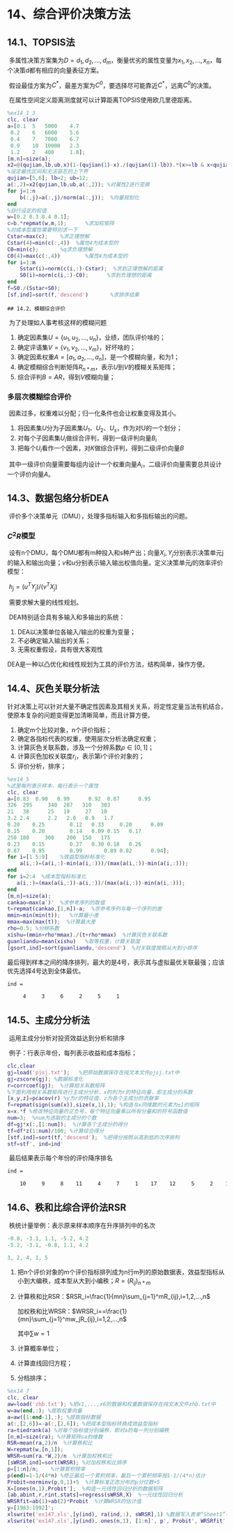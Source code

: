 # 14、综合评价决策方法

## 14.1、TOPSIS法

​	多属性决策方案集为$D={d_1,d_2,...,d_m}$，衡量优劣的属性变量为$x_1,x_2,...,x_n$，每个决策d都有相应的向量表征方案。

​	假设最佳方案为$C^*$，最差方案为$C^0$，要选择尽可能靠近$C^*$，远离$C^0$的决策。

​	在属性空间定义距离测度就可以计算距离TOPSIS使用欧几里德距离。

```matlab
%ex14_1_3
clc, clear
a=[0.1	5	5000	4.7
 0.2	6	6000	5.6
 0.4	7	7000	6.7
 0.9	10	10000	2.3
 1.2	2	400	    1.8];
[m,n]=size(a);
x2=@(qujian,lb,ub,x)(1-(qujian(1)-x)./(qujian(1)-lb)).*(x>=lb & x<qujian(1))+(x>=qujian(1) & x<=qujian(2))+(1-(x-qujian(2))./(ub-qujian(2))).*(x>qujian(2) & x<=ub);
%设定最优区间和无法容忍的上下界
qujian=[5,6]; lb=2; ub=12;
a(:,2)=x2(qujian,lb,ub,a(:,2)); %对属性2进行变换
for j=1:n
    b(:,j)=a(:,j)/norm(a(:,j));  %向量规划化
end
%自行设定的权值
w=[0.2 0.3 0.4 0.1];
c=b.*repmat(w,m,1);      %求加权矩阵
%对成本型属性需要特别求一下
Cstar=max(c);    %求正理想解
Cstar(4)=min(c(:,4))  %属性4为成本型的
C0=min(c);       %q求负理想解
C0(4)=max(c(:,4))        %属性4为成本型的
for i=1:m
    Sstar(i)=norm(c(i,:)-Cstar);  %求到正理想解的距离
    S0(i)=norm(c(i,:)-C0);      %求到负理想的距离
end
f=S0./(Sstar+S0);
[sf,ind]=sort(f,'descend')       %求排序结果
```

	## 14.2、模糊综合评价

​	为了处理如人事考核这样的模糊问题

1. 确定因素集$U=\{u_1,u_2,...,u_n\}$，业绩，团队评价啥的；
2. 确定评语集$V=\{v_1,v_2,...,v_m\}$，好坏啥的；
3. 确定因素权重$A=[a_1,a_2,...,a_n]$，是一个模糊向量，和为1；
4. 确定模糊综合判断矩阵$R_{n*m}$，表示$U$到$V$的模糊关系矩阵；
5. 综合评判$B=AR$，得到$V$模糊向量；

### 多层次模糊综合评价

​	因素过多，权重难以分配；归一化条件也会让权重变得及其小。

1. 将因素集$U$分为子因素集$U_1、U_2、U_s$，作为对U的一个划分；
2. 对每个子因素集$U_i$做综合评判，得到一级评判向量$B_i$
3. 把每个$U_i$看作一个因素，对$K$做综合评判，得到二级评价向量$B$



​	其中一级评价向量需要每组内设计一个权重向量$A_i$，二级评价向量需要总共设计一个评价向量$A$。

## 14.3、数据包络分析DEA

​	评价多个决策单元（DMU），处理多指标输入和多指标输出的问题。

### $C^2R$模型

​	设有n个DMU，每个DMU都有m种投入和s种产出；向量$X_i,Y_j$分别表示决策单元j的输入和输出向量；$v$和$u$分别表示输入输出权值向量。定义决策单元$j$的效率评价模型：

​	$h_j=(u^TY_j)/(v^TX_j)​$

​	需要求解大量的线性规划。

​	DEA特别适合具有多输入和多输出的系统：

1. DEA以决策单位各输入/输出的权重为变量；
2. 不必确定输入输出的关系；
3. 无需权重假设，具有很大客观性



​	DEA是一种以凸优化和线性规划为工具的评价方法，结构简单，操作方便。

## 14.4、灰色关联分析法

​	针对决策上可以针对大量不确定性因素及其相关关系，将定性定量当法有机结合，使原本复杂的问题变得更加清晰简单，而且计算方便。

1. 确定m个比较对象，n个评价指标；
2. 确定各指标代表的权重，使用层次分析法确定权重；
3. 计算灰色关联系数，涉及一个分辨系数$\rho \in[0,1]$；
4. 计算灰色加权关联度$r_i$，表示第i个评价对象的；
5. 评价分析，排序；

```matlab
%ex14_5
%这里每列表示样本，每行表示一个属性
clc, clear
a=[0.83	 0.90	0.99	  0.92	0.87	  0.95
326	 295	 340  287	310	  303
21	 38	     25	  19	 27	  10
3.2	2.4	     2.2   2.0	 0.9   1.7
0.20	0.25	    0.12   0.33 	0.20	  0.09
0.15	0.20	    0.14   0.09	0.15   0.17
250	180	    300	   200	150   175
0.23	0.15	    0.27   0.30	0.18   0.26
0.87	0.95	    0.99	   0.89	0.82	  0.94];
for i=[1 5:9]    %效益型指标标准化
    a(i,:)=(a(i,:)-min(a(i,:)))/(max(a(i,:))-min(a(i,:)));
end
for i=2:4  %成本型指标标准化
   a(i,:)=(max(a(i,:))-a(i,:))/(max(a(i,:))-min(a(i,:))); 
end
[m,n]=size(a);
cankao=max(a')'  %求参考序列的取值
t=repmat(cankao,[1,n])-a;  %求参考序列与每一个序列的差
mmin=min(min(t));   %计算最小差
mmax=max(max(t));  %计算最大差
rho=0.5; %分辨系数
xishu=(mmin+rho*mmax)./(t+rho*mmax)  %计算灰色关联系数
guanliandu=mean(xishu)   %取等权重，计算关联度
[gsort,ind]=sort(guanliandu,'descend')  %对关联度按照从大到小排序
```

​	最后得到样本之间的降序排列，最大的是4号，表示其与虚拟最优关联最强；应该优先选择4号达到全体最优。

```bash
ind =

     4     3     6     2     5     1
```



## 14.5、主成分分析法

​	运用主成分分析对投资效益达到分析和排序

​	例子：行表示年份，每列表示收益和成本指标；

```matlab
clc,clear
gj=load('pjsj.txt');   %把原始数据保存在纯文本文件pjsj.txt中
gj=zscore(gj); %数据标准化
r=corrcoef(gj);  %计算相关系数矩阵
%下面利用相关系数矩阵进行主成分分析，x的列为r的特征向量，即主成分的系数
[x,y,z]=pcacov(r) %y为r的特征值，z为各个主成分的贡献率
f=repmat(sign(sum(x)),size(x,1),1); %构造与x同维数的元素为±1的矩阵
x=x.*f %修改特征向量的正负号，每个特征向量乘以所有分量和的符号函数值
num=3;  %num为选取的主成分的个数
df=gj*x(:,[1:num]);  %计算各个主成分的得分
tf=df*z(1:num)/100; %计算综合得分
[stf,ind]=sort(tf,'descend');  %把得分按照从高到低的次序排列
stf=stf', ind=ind'
```

​	最后结果表示每个年份的评价降序排名	

```bash
ind =

    10     9     8    11     4     7     1    17    12     5     2    13     3     6    14    16    15
```



## 14.6、秩和比综合评价法RSR

​	秩统计量举例：表示原来样本顺序在升序排列中的名次

```matlab
-0.8, -3.1, 1.1, -5.2, 4.2
-5.2, -3.1, -0.8, 1.1, 4.2

3, 2, 4, 1, 5
```

1. 把n个评价对象的m个评价指标排列成为n行m列的原始数据表，效益型指标从小到大编秩，成本型从大到小编秩；$R=(R_{ij})_{n*m}$

2. 计算秩和比RSR：$RSR_i=\frac{1}{mn}\sum_{j=1}^mR_{ij},i=1,2,...,n$

   加权秩和比WRSR：$WRSR_i==\frac{1}{mn}\sum_{j=1}^mw_jR_{ij},i=1,2,...,n$

   其中$\sum w=1$

3. 计算概率单位；

4. 计算直线回归方程；

5. 分档排序；

```matlab
%ex14_7
clc, clear
aw=load('zhb.txt'); %把x1,...,x6的数据和权重数据保存在纯文本文件zhb.txt中
w=aw(end,:); %提取权重向量
a=aw([1:end-1],:); %提取指标数据
a(:,[2,6])=-a(:,[2,6]); %把成本型指标转换成效益型指标
ra=tiedrank(a) %对每个指标值分别编秩，即对a的每一列分别编秩
[n,m]=size(ra); %计算矩阵sa的维数
RSR=mean(ra,2)/n  %计算秩和比
W=repmat(w,[n,1]);
WRSR=sum(ra.*W,2)/n  %计算加权秩和比
[sWRSR,ind]=sort(WRSR); %对加权秩和比排序 
p=[1:n]/n;    %计算累积频率
p(end)=1-1/(4*n) %修正最后一个累积频率，最后一个累积频率按1-1/(4*n)估计
Probit=norminv(p,0,1)+5  %计算标准正态分布的p分位数+5
X=[ones(n,1),Probit'];  %构造一元线性回归分析的数据矩阵
[ab,abint,r,rint,stats]=regress(sWRSR,X)  %一元线性回归分析
WRSRfit=ab(1)+ab(2)*Probit  %计算WRSR的估计值
y=[1983:1992]'; 
xlswrite('ex147.xls',[y(ind), ra(ind,:), sWRSR],1) %数据写入表单“Sheet1”中 
xlswrite('ex147.xls',[y(ind), ones(n,1), [1:n]', p', Probit', WRSRfit', [n:-1:1]'], 2) %数据写入表单“Sheet2”中 

```

